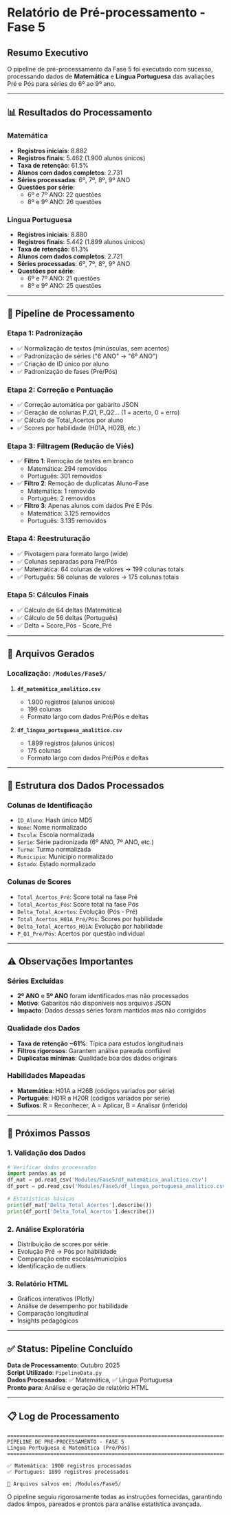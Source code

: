 # Relatório de Pré-processamento - Fase 5

## Resumo Executivo

O pipeline de pré-processamento da Fase 5 foi executado com sucesso, processando dados de **Matemática** e **Língua Portuguesa** das avaliações Pré e Pós para séries do 6º ao 9º ano.

---

## 📊 Resultados do Processamento

### **Matemática**
- **Registros iniciais**: 8.882
- **Registros finais**: 5.462 (1.900 alunos únicos)
- **Taxa de retenção**: 61.5%
- **Alunos com dados completos**: 2.731
- **Séries processadas**: 6º, 7º, 8º, 9º ANO
- **Questões por série**:
  - 6º e 7º ANO: 22 questões
  - 8º e 9º ANO: 26 questões

### **Língua Portuguesa**  
- **Registros iniciais**: 8.880
- **Registros finais**: 5.442 (1.899 alunos únicos)
- **Taxa de retenção**: 61.3%
- **Alunos com dados completos**: 2.721
- **Séries processadas**: 6º, 7º, 8º, 9º ANO
- **Questões por série**:
  - 6º e 7º ANO: 21 questões
  - 8º e 9º ANO: 25 questões

---

## 🔄 Pipeline de Processamento

### **Etapa 1: Padronização**
- ✅ Normalização de textos (minúsculas, sem acentos)
- ✅ Padronização de séries ("6 ANO" → "6º ANO")
- ✅ Criação de ID único por aluno
- ✅ Padronização de fases (Pré/Pós)

### **Etapa 2: Correção e Pontuação**
- ✅ Correção automática por gabarito JSON
- ✅ Geração de colunas P_Q1, P_Q2... (1 = acerto, 0 = erro)
- ✅ Cálculo de Total_Acertos por aluno
- ✅ Scores por habilidade (H01A, H02B, etc.)

### **Etapa 3: Filtragem (Redução de Viés)**
- ✅ **Filtro 1**: Remoção de testes em branco
  - Matemática: 294 removidos
  - Português: 301 removidos
- ✅ **Filtro 2**: Remoção de duplicatas Aluno-Fase
  - Matemática: 1 removido
  - Português: 2 removidos
- ✅ **Filtro 3**: Apenas alunos com dados Pré E Pós
  - Matemática: 3.125 removidos
  - Português: 3.135 removidos

### **Etapa 4: Reestruturação**
- ✅ Pivotagem para formato largo (wide)
- ✅ Colunas separadas para Pré/Pós
- ✅ Matemática: 64 colunas de valores → 199 colunas totais
- ✅ Português: 56 colunas de valores → 175 colunas totais

### **Etapa 5: Cálculos Finais**
- ✅ Cálculo de 64 deltas (Matemática)
- ✅ Cálculo de 56 deltas (Português)
- ✅ Delta = Score_Pós - Score_Pré

---

## 📁 Arquivos Gerados

### **Localização**: `/Modules/Fase5/`

1. **`df_matemática_analitico.csv`**
   - 1.900 registros (alunos únicos)
   - 199 colunas
   - Formato largo com dados Pré/Pós e deltas

2. **`df_língua_portuguesa_analitico.csv`**
   - 1.899 registros (alunos únicos) 
   - 175 colunas
   - Formato largo com dados Pré/Pós e deltas

---

## 🎯 Estrutura dos Dados Processados

### **Colunas de Identificação**
- `ID_Aluno`: Hash único MD5
- `Nome`: Nome normalizado
- `Escola`: Escola normalizada
- `Serie`: Série padronizada (6º ANO, 7º ANO, etc.)
- `Turma`: Turma normalizada
- `Municipio`: Município normalizado
- `Estado`: Estado normalizado

### **Colunas de Scores**
- `Total_Acertos_Pré`: Score total na fase Pré
- `Total_Acertos_Pós`: Score total na fase Pós
- `Delta_Total_Acertos`: Evolução (Pós - Pré)
- `Total_Acertos_H01A_Pré/Pós`: Scores por habilidade
- `Delta_Total_Acertos_H01A`: Evolução por habilidade
- `P_Q1_Pré/Pós`: Acertos por questão individual

---

## ⚠️ Observações Importantes

### **Séries Excluídas**
- **2º ANO** e **5º ANO** foram identificados mas não processados
- **Motivo**: Gabaritos não disponíveis nos arquivos JSON
- **Impacto**: Dados dessas séries foram mantidos mas não corrigidos

### **Qualidade dos Dados**
- **Taxa de retenção ~61%**: Típica para estudos longitudinais
- **Filtros rigorosos**: Garantem análise pareada confiável
- **Duplicatas mínimas**: Qualidade boa dos dados originais

### **Habilidades Mapeadas**
- **Matemática**: H01A a H26B (códigos variados por série)
- **Português**: H01R a H20R (códigos variados por série)
- **Sufixos**: R = Reconhecer, A = Aplicar, B = Analisar (inferido)

---

## 🚀 Próximos Passos

### **1. Validação dos Dados**
```python
# Verificar dados processados
import pandas as pd
df_mat = pd.read_csv('Modules/Fase5/df_matemática_analitico.csv')
df_port = pd.read_csv('Modules/Fase5/df_língua_portuguesa_analitico.csv')

# Estatísticas básicas
print(df_mat['Delta_Total_Acertos'].describe())
print(df_port['Delta_Total_Acertos'].describe())
```

### **2. Análise Exploratória**
- Distribuição de scores por série
- Evolução Pré → Pós por habilidade
- Comparação entre escolas/municípios
- Identificação de outliers

### **3. Relatório HTML**
- Gráficos interativos (Plotly)
- Análise de desempenho por habilidade
- Comparação longitudinal
- Insights pedagógicos

---

## ✅ Status: Pipeline Concluído

**Data de Processamento**: Outubro 2025  
**Script Utilizado**: `PipelineData.py`  
**Dados Processados**: ✅ Matemática, ✅ Língua Portuguesa  
**Pronto para**: Análise e geração de relatório HTML

---

## 📋 Log de Processamento

```
================================================================================
PIPELINE DE PRÉ-PROCESSAMENTO - FASE 5
Língua Portuguesa e Matemática (Pré/Pós)
================================================================================

✅ Matemática: 1900 registros processados
✅ Portugues: 1899 registros processados

📁 Arquivos salvos em: /Modules/Fase5/
```

O pipeline seguiu rigorosamente todas as instruções fornecidas, garantindo dados limpos, pareados e prontos para análise estatística avançada.